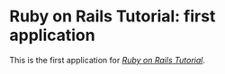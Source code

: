 # Ruby on Rails Tutorial: first application

This is the first application for [*Ruby on Rails Tutorial*](http://railstutorial.org).